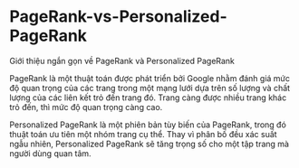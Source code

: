 # PageRank-vs-Personalized-PageRank
Giới thiệu ngắn gọn về PageRank và Personalized PageRank


PageRank là một thuật toán được phát triển bởi Google nhằm đánh giá mức độ quan trọng của các trang trong một mạng lưới dựa trên số lượng và chất lượng của các liên kết trỏ đến trang đó. Trang càng được nhiều trang khác trỏ đến, thì mức độ quan trọng càng cao.


Personalized PageRank là một phiên bản tùy biến của PageRank, trong đó thuật toán ưu tiên một nhóm trang cụ thể. Thay vì phân bố đều xác suất ngẫu nhiên, Personalized PageRank sẽ tăng trọng số cho một tập trang mà người dùng quan tâm.
